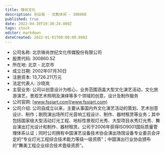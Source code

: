 ```yaml
---
title: 锋尚文化
description: 创业板 - 文教休闲 - 300860
published: true
date: 2022-04-30T19:30:24.000Z
tags: stock
editor: markdown
dateCreated: 2022-01-01T00:00:00.000Z
---
```


- 公司名称: 北京锋尚世纪文化传媒股份有限公司
- 股票代码: 300860.SZ
- 所在地: 北京 - 北京市
- 成立日期: 2002年07月30日
- 注册资本: 13,726.211万元
- 法定代表人: 沙晓岚
- 主营业务: 公司以创意设计为核心，业务范围涵盖大型文化演艺活动，文化旅游演艺，景观艺术照明及演绎等多个领域的创意，设计及制作服务
- 公司官网: [www.fssjart.com](www.fssjart.com)
- 公司介绍: 公司自成立以来，主要从事国内外文化演艺活动的策划、艺术创意设计、制作；剧院演出场所灯光音响工程设计、制作、器材租赁等业务；其中包括国家级大型活动灯光工程、地标性景观灯光秀、大型项目水秀灯光秀、舞台演出灯光设计和制作、器材租赁。公司于2006年获得ISO9001国际质量管理体系认证；同时公司拥有中国演艺设备技术协会演出场馆设备专业委员会评定的“专业灯光工程综合技术能力等级一级资质”；中国演出行业协会颁布的“舞美工程企业综合技术壹级资质”。


